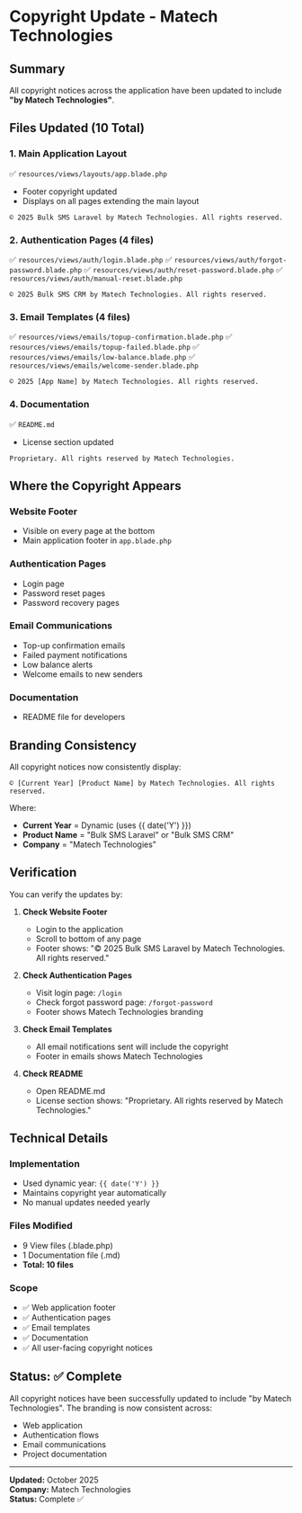 # Copyright Update - Matech Technologies

## Summary
All copyright notices across the application have been updated to include **"by Matech Technologies"**.

## Files Updated (10 Total)

### 1. Main Application Layout
✅ `resources/views/layouts/app.blade.php`
- Footer copyright updated
- Displays on all pages extending the main layout
```
© 2025 Bulk SMS Laravel by Matech Technologies. All rights reserved.
```

### 2. Authentication Pages (4 files)
✅ `resources/views/auth/login.blade.php`
✅ `resources/views/auth/forgot-password.blade.php`
✅ `resources/views/auth/reset-password.blade.php`
✅ `resources/views/auth/manual-reset.blade.php`
```
© 2025 Bulk SMS CRM by Matech Technologies. All rights reserved.
```

### 3. Email Templates (4 files)
✅ `resources/views/emails/topup-confirmation.blade.php`
✅ `resources/views/emails/topup-failed.blade.php`
✅ `resources/views/emails/low-balance.blade.php`
✅ `resources/views/emails/welcome-sender.blade.php`
```
© 2025 [App Name] by Matech Technologies. All rights reserved.
```

### 4. Documentation
✅ `README.md`
- License section updated
```
Proprietary. All rights reserved by Matech Technologies.
```

## Where the Copyright Appears

### Website Footer
- Visible on every page at the bottom
- Main application footer in `app.blade.php`

### Authentication Pages
- Login page
- Password reset pages
- Password recovery pages

### Email Communications
- Top-up confirmation emails
- Failed payment notifications
- Low balance alerts
- Welcome emails to new senders

### Documentation
- README file for developers

## Branding Consistency

All copyright notices now consistently display:
```
© [Current Year] [Product Name] by Matech Technologies. All rights reserved.
```

Where:
- **Current Year** = Dynamic (uses {{ date('Y') }})
- **Product Name** = "Bulk SMS Laravel" or "Bulk SMS CRM"
- **Company** = "Matech Technologies"

## Verification

You can verify the updates by:

1. **Check Website Footer**
   - Login to the application
   - Scroll to bottom of any page
   - Footer shows: "© 2025 Bulk SMS Laravel by Matech Technologies. All rights reserved."

2. **Check Authentication Pages**
   - Visit login page: `/login`
   - Check forgot password page: `/forgot-password`
   - Footer shows Matech Technologies branding

3. **Check Email Templates**
   - All email notifications sent will include the copyright
   - Footer in emails shows Matech Technologies

4. **Check README**
   - Open README.md
   - License section shows: "Proprietary. All rights reserved by Matech Technologies."

## Technical Details

### Implementation
- Used dynamic year: `{{ date('Y') }}`
- Maintains copyright year automatically
- No manual updates needed yearly

### Files Modified
- 9 View files (.blade.php)
- 1 Documentation file (.md)
- **Total: 10 files**

### Scope
- ✅ Web application footer
- ✅ Authentication pages
- ✅ Email templates
- ✅ Documentation
- ✅ All user-facing copyright notices

## Status: ✅ Complete

All copyright notices have been successfully updated to include "by Matech Technologies". The branding is now consistent across:
- Web application
- Authentication flows
- Email communications
- Project documentation

---

**Updated:** October 2025  
**Company:** Matech Technologies  
**Status:** Complete ✅

